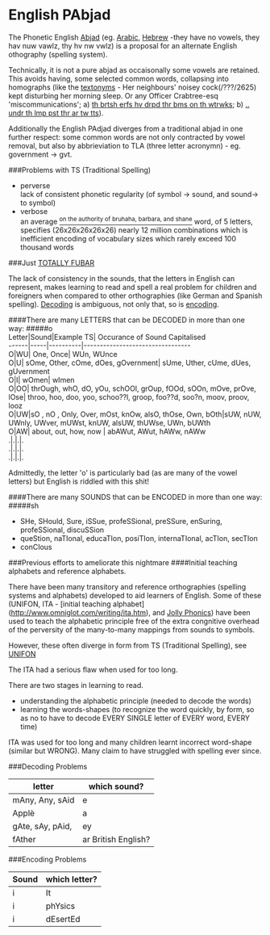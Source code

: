 English PAbjad
==============

The Phonetic English [Abjad](http://en.wikipedia.org/wiki/Abjad) (eg. [Arabic](http://en.wikipedia.org/wiki/Arabic_Alphabet), [Hebrew](http://en.wikipedia.org/wiki/Arabic_Alphabet) -they have no vowels, they hav nuw vawlz, thy hv nw vwlz) is a proposal for an alternate English othography (spelling system).  

Technically, it is not a pure abjad as occaisonally some vowels are retained. This avoids having, some selected common words, collapsing into homographs (like the [textonyms](http://www.urbandictionary.com/define.php?term=textonym) - Her neighbours' noisey cock(/???/2625) kept disturbing her morning sleep. Or any Officer Crabtree-esq 'miscommunications'; a) [th brtsh erfs hv drpd thr bms on th wtrwks](http://www.youtube.com/watch?v=6DrAp5gzdqc); b) [.. undr th lmp pst thr ar tw tts](http://www.youtube.com/watch?v=zGNVU5ZjlgA)).  

Additionally the English PAdjad diverges from a traditional abjad in one further respect: some common words are not only contracted by vowel removal, but also by abbrieviation to TLA (three letter acronymn) - eg. government -> gvt.

###Problems with TS (Traditional Spelling)  
* perverse    
lack of consistent phonetic regularity (of symbol -> sound, and sound-> to symbol)  
* verbose   
 an average [<sup>on the authority of bruhaha, barbara, and shane</sup>](http://answers.yahoo.com/question/index?qid=20080526032554AAB28AF) word, of 5 letters, specifies (26x26x26x26x26) nearly 12 million combinations which is inefficient encoding of vocabulary sizes which rarely exceed 100 thousand words

###Just [TOTALLY FUBAR](http://en.wikipedia.org/wiki/FUBAR#FUBAR)

The lack of consistency in the sounds, that the letters in English can represent, makes learning to read and spell a real problem for children and foreigners when compared to other orthographies (like German and Spanish spelling).  [Decoding](http://www.webpidgin.co.uk/4sue/) is ambiguous, not only that, so is [encoding](#encoding). 

####There are many LETTERS that can be DECODED in more than one way:
#####o  
Letter|Sound|Example TS| Occurance of Sound Capitalised  
------|-----|----------|---------------------------------  
O|WU| One, Once| WUn, WUnce  
O|U| sOme, Other, cOme, dOes, gOvernment| sUme, Uther, cUme, dUes, gUvernment  
O|I| wOmen| wImen  
O|OO| thrOugh, whO, dO, yOu, schOOl, grOup, fOOd, sOOn, mOve, prOve, lOse| throo, hoo, doo, yoo, schoo??l, groop, foo??d, soo?n, moov, proov, looz  
O|UW|sO , nO , Only, Over, mOst, knOw, alsO, thOse, Own, bOth|sUW, nUW, UWnly, UWver, mUWst, knUW, alsUW, thUWse, UWn, bUWth  
O|AW| about, out, how, now | abAWut, AWut, hAWw, nAWw  
.|.|.|.  
.|.|.|.   
.|.|.|.  

Admittedly, the letter 'o' is particularly bad (as are many of the vowel letters) but English is riddled with this shit!



####Τhere are many SOUNDS that can be ENCODED in more than one way:     
#####sh   

* SHe, SHould, Sure, iSSue, profeSSional, preSSure, enSuring, profeSSional, discuSSion  
* queStion, naTIonal, educaTIon, posiTIon, internaTIonal, acTIon, secTIon 
* conCIous

###Previous efforts to ameliorate this nightmare
####Initial teaching alphabets and reference alphabets.

There have been many transitory and reference orthographies (spelling systems and alphabets) developed to aid learners of English. Some of these (UNIFON, ITA - [initial teaching alphabet] (http://www.omniglot.com/writing/ita.htm), and [Jolly Phonics](http://jollylearning.co.uk/overview-about-jolly-phonics/)) have been used to teach the alphabetic principle free of the extra congnitive overhead of the perversity of the many-to-many mappings from sounds to symbols.

However, these often diverge in form from TS (Traditional Spelling), see [UNIFON](http://www.omniglot.com/conscripts/unifon.htm)



The ITA had a serious flaw when used for too long.

There are two stages in learning to read.

* understanding the alphabetic principle (needed to decode the words)  
* learning the words-shapes (to recognize the word quickly, by form, so as no to have to decode EVERY SINGLE letter of EVERY word, EVERY time) 
 

ITA was used for too long and many children learnt incorrect word-shape (similar but WRONG). Many claim to have struggled with spelling ever since. 

<a name="decoding"></a>
###Decoding Problems

letter           |which sound? 
-----------------|---------
mAny, Any, sAid  	 |e
Applè            |a
gAte, sAy, pAid,   |ey
fAther           |ar British English?

<a name="encoding"></a>
###Encoding Problems

Sound | which letter?  
---------|-------
i     |It 	    
i     |phYsics 
i     |dEsertEd
